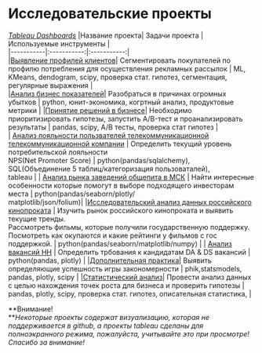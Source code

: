 # Исследовательские проекты
[*Tableau Dashboards*](https://public.tableau.com/app/profile/maksim.polumestnyi/vizzes)
|Название проекта| Задачи проекта | Используемые инструменты |  
|-----------|:-----------:|:-----------:|  
|[Выявление профилей клиентов](https://github.com/HalfSize/practicum_projects/blob/main/identification_of_consumption_profiles.ipynb)| Сегментировать покупателей по профилю потребления для осуществления рекламных рассылок | ML, KMeans, dendogram, scipy, проверка стат. гипотез, сегментация, регулярные выражения |  
|[Анализ бизнес показателей](https://github.com/HalfSize/practicum_projects/blob/main/business_analysis_git.ipynb)| Разобраться в причинах огромных убытков | python, юнит-экономика, когртный анализ, продуктовые метрики |
|[Принятие решений в бизнесе](https://github.com/HalfSize/practicum_projects/blob/main/decision_making_in_business_git.ipynb)| Необходимо приоритизировать гипотезы, запустить A/B-тест и проанализировать результаты | pandas, scipy, A/B тесты, проверка стат гипотез |  
| [Анализ лояльности пользвателей телекоммуникационной<br>телекоммуникационной компании](https://github.com/HalfSize/practicum_projects/blob/main/%D0%90%D0%BD%D0%B0%D0%BB%D0%B8%D0%B7%20%D0%BB%D0%BE%D1%8F%D0%BB%D1%8C%D0%BD%D0%BE%D1%81%D1%82%D0%B8%20%D0%BF%D0%BE%D0%BB%D1%8C%D0%B7%D0%BE%D0%B2%D0%B0%D1%82%D0%B5%D0%BB%D0%B5%D0%B9%20%D1%82%D0%B5%D0%BB%D0%B5%D0%BA%D0%BE%D0%BC%D0%BC%D1%83%D0%BD%D0%B8%D0%BA%D0%B0%D1%86%D0%B8%D0%BE%D0%BD%D0%BD%D0%BE%D0%B9%20%D0%BA%D0%BE%D0%BC%D0%BF%D0%B0%D0%BD%D0%B8%D0%B8.ipynb) | Определить текущий уровень потребительской лояльности <br> NPS(Net Promoter Score) | python(pandas/sqlalchemy),<br>SQL(Объединение 5 таблиц/категоризация пользоваталей),<br>tableau |
| [Анализ рынка заведений общепита в МСК](https://github.com/HalfSize/practicum_projects/blob/main/%D0%A0%D1%8B%D0%BD%D0%BE%D0%BA%20%D0%B7%D0%B0%D0%B2%D0%B5%D0%B4%D0%B5%D0%BD%D0%B8%D0%B9%20%D0%BE%D0%B1%D1%89%D0%B5%D1%81%D1%82%D0%B2%D0%B5%D0%BD%D0%BD%D0%BE%D0%B3%D0%BE%20%D0%BF%D0%B8%D1%82%D0%B0%D0%BD%D0%B8%D1%8F%20%D0%9C%D0%BE%D1%81%D0%BA%D0%B2%D1%8B.ipynb) | Найти интересные особенности которые помогут в выборе подходящего инвесторам места | python(pandas/seaborn/plotly/<br>matplotlib/json/folium)|
|[Исследовательский анализ данных российского кинопроката](https://github.com/HalfSize/practicum_projects/blob/main/%D0%98%D1%81%D1%81%D0%BB%D0%B5%D0%B4%D0%BE%D0%B2%D0%B0%D1%82%D0%B5%D0%BB%D1%8C%D1%81%D0%BA%D0%B8%D0%B9%20%D0%B0%D0%BD%D0%B0%D0%BB%D0%B8%D0%B7%20%D0%B4%D0%B0%D0%BD%D0%BD%D1%8B%D1%85%20%D1%80%D0%BE%D1%81%D1%81%D0%B8%D0%B9%D1%81%D0%BA%D0%BE%D0%B3%D0%BE%20%D0%BA%D0%B8%D0%BD%D0%BE%D0%BF%D1%80%D0%BE%D0%BA%D0%B0%D1%82%D0%B0.ipynb) | Изучить рынок российского кинопроката и выявить текущие тренды.<br>Рассмотреть фильмы, которые получили государственную поддержку.<br>Посмотреть как окупаются и какие рейтинги у фильмов с гос поддержкой. | python(pandas/seaborn/matplotlib/numpy) |
| [Анализ вакансий HH](https://github.com/HalfSize/practicum_projects/blob/main/vacancy_database_analysis.ipynb) | Определить трбования к кандидатам DA & DS вакансий | python(pandas, plotly) |
|[Дополнительная практика](https://github.com/HalfSize/practicum_projects/blob/main/additional_practice.ipynb)| Выявить определяющие успешность игры закономерности | phik,statsmodels, pandas, plotly, scipy |
|[Статистический анализ](https://github.com/HalfSize/practicum_projects/blob/main/stat_analysis_git.ipynb)| Провести анализ данных с целью нахождения точек роста для бизнеса и проверить гипотезы | pandas, plotly, scipy, проверка стат. гипотез, описательная статистика, |  

**Внимание!<br>***Некоторые проекты содержат визуализацию, которая не поддерживается в github, а проекты tableau сделаны для полноэкранного режима, пожалуйста, учитывайте это при просмотре!
<br>Спасибо за внимание!*
